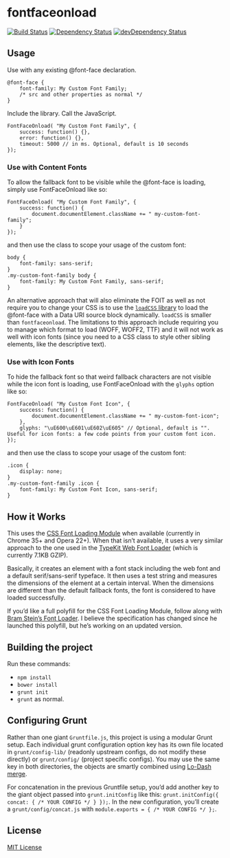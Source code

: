 # fontfaceonload

[![Build Status](https://img.shields.io/travis/zachleat/fontfaceonload/master.svg)](https://travis-ci.org/zachleat/fontfaceonload)
[![Dependency Status](https://david-dm.org/zachleat/fontfaceonload.svg?theme=shields.io)](https://david-dm.org/zachleat/fontfaceonload)
[![devDependency Status](https://david-dm.org/zachleat/fontfaceonload/dev-status.svg?theme=shields.io)](https://david-dm.org/zachleat/fontfaceonload#info=devDependencies)

## Usage

Use with any existing @font-face declaration.

```
@font-face {
	font-family: My Custom Font Family;
	/* src and other properties as normal */
}
```

Include the library. Call the JavaScript.

```
FontFaceOnload( "My Custom Font Family", {
	success: function() {},
	error: function() {},
	timeout: 5000 // in ms. Optional, default is 10 seconds
});
```

### Use with Content Fonts

To allow the fallback font to be visible while the @font-face is loading, simply use FontFaceOnload like so:

```
FontFaceOnload( "My Custom Font Family", {
	success: function() {
		document.documentElement.className += " my-custom-font-family";
	}
});
```

and then use the class to scope your usage of the custom font:

```
body {
	font-family: sans-serif;
}
.my-custom-font-family body {
	font-family: My Custom Font Family, sans-serif;
}
```

An alternative approach that will also eliminate the FOIT as well as not require you to change your CSS is to use the [`loadCSS` library](https://github.com/filamentgroup/loadCSS#usage-example-with-content-fonts) to load the @font-face with a Data URI source block dynamically. `loadCSS` is smaller than `fontfaceonload`. The limitations to this approach include requiring you to manage which format to load (WOFF, WOFF2, TTF) and it will not work as well with icon fonts (since you need to a CSS class to style other sibling elements, like the descriptive text).

### Use with Icon Fonts

To hide the fallback font so that weird fallback characters are not visible while the icon font is loading, use FontFaceOnload with the `glyphs` option like so:

```
FontFaceOnload( "My Custom Font Icon", {
	success: function() {
		document.documentElement.className += " my-custom-font-icon";
	},
	glyphs: "\uE600\uE601\uE602\uE605" // Optional, default is "". Useful for icon fonts: a few code points from your custom font icon.
});
```

and then use the class to scope your usage of the custom font:

```
.icon {
	display: none;
}
.my-custom-font-family .icon {
	font-family: My Custom Font Icon, sans-serif;
}
```

## How it Works

This uses the [CSS Font Loading Module](http://dev.w3.org/csswg/css-font-loading/) when available (currently in Chrome 35+ and Opera 22+). When that isn’t available, it uses a very similar approach to the one used in the [TypeKit Web Font Loader](https://github.com/typekit/webfontloader) (which is currently 7.1KB GZIP).

Basically, it creates an element with a font stack including the web font and a default serif/sans-serif typeface.  It then uses a test string and measures the dimensions of the element at a certain interval. When the dimensions are different than the default fallback fonts, the font is considered to have loaded successfully.

If you’d like a full polyfill for the CSS Font Loading Module, follow along with [Bram Stein’s Font Loader](https://github.com/bramstein/fontloader). I believe the specification has changed since he launched this polyfill, but he’s working on an updated version.

## Building the project

Run these commands:

 * `npm install`
 * `bower install`
 * `grunt init`
 * `grunt` as normal.

## Configuring Grunt

Rather than one giant `Gruntfile.js`, this project is using a modular Grunt setup. Each individual grunt configuration option key has its own file located in `grunt/config-lib/` (readonly upstream configs, do not modify these directly) or `grunt/config/` (project specific configs). You may use the same key in both directories, the objects are smartly combined using [Lo-Dash merge](http://lodash.com/docs#merge).

For concatenation in the previous Gruntfile setup, you’d add another key to the giant object passed into `grunt.initConfig` like this: `grunt.initConfig({ concat: { /* YOUR CONFIG */ } });`. In the new configuration, you’ll create a `grunt/config/concat.js` with `module.exports = { /* YOUR CONFIG */ };`.

## License

[MIT License](http://en.wikipedia.org/wiki/MIT_License)
